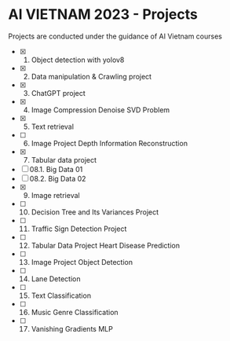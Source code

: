 # AI VIETNAM 2023 - Projects
Projects are conducted under the guidance of AI Vietnam courses

- [x] 01. Object detection with yolov8
- [x] 02. Data manipulation & Crawling project
- [x] 03. ChatGPT project
- [x] 04. Image Compression Denoise SVD Problem
- [x] 05. Text retrieval
- [ ] 06. Image Project Depth Information Reconstruction
- [x] 07. Tabular data project
- [ ] 08.1. Big Data 01
- [ ] 08.2. Big Data 02
- [x] 09. Image retrieval
- [ ] 10. Decision Tree and Its Variances Project
- [ ] 11. Traffic Sign Detection Project
- [ ] 12. Tabular Data Project Heart Disease Prediction
- [ ] 13. Image Project Object Detection
- [ ] 14. Lane Detection
- [ ] 15. Text Classification
- [ ] 16. Music Genre Classification
- [ ] 17. Vanishing Gradients MLP
